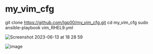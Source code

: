 # my_vim_cfg
git clone https://github.com/lgp00/my_vim_cfg.git
cd my_vim_cfg
sudo ansible-playbook vim_RHEL9.yml

![Screenshot 2023-06-13 at 18 28 59](https://github.com/lgp00/my_vim_cfg/assets/94550034/4776c39a-983e-47bb-a109-53362a9631ee)

![image](https://github.com/lgp00/my_vim_cfg/assets/94550034/7112ba77-2f96-4e90-8bc9-e7a635305633)

